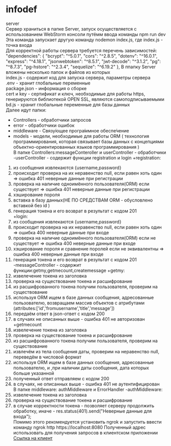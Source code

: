 # infodef <br/>
 server <br/>
Сервер храниться в папке Server, запуск осуществляется с использованием WebStorm консоли путёмм ввода команды npm run dev <br/>
Эта команда запускает другую команду nodemon index.js, где index.js - точка входа <br/>
Для корректной работы сервера требуется перечень зависимостей: <br/>
"dependencies": {
    "bcrypt": "^5.0.1",
    "cors": "^2.8.5",
    "dotenv": "^16.0.1",
    "express": "^4.18.1",
    "jsonwebtoken": "^8.5.1",
    "jwt-decode": "^3.1.2",
    "pg": "^8.7.3",
    "pg-hstore": "^2.3.4",
    "sequelize": "^6.19.2"
  },
В ппапку Server вложены несколько папок и файлов из которых <br/>
index.js - содержит код для запуска сервера, параметры сервера<br/>
.env - хранит глобальные переменные<br/>
package.json - информация о сборке<br/>
cert и key - сертификат и ключ, необходимые для работы https, генерируются библиотекой OPEN SSL, являются самоподписываемыми<br/>
bd.js - хранит глобальные переменные для базы данных<br/>
Далее идут папки:
- Controllers - обработчики запросов
- error - обработчики ошибок
- middleware - Связу́ющее програ́ммное обеспе́чение 
- models - модели, необходимые для работы ORM ( технология программирования, которая связывает базы данных с концепциями объектно-ориентированных языков программирования  )<br/>
В папке Controllers:messageConteroller и userController - обработчики
-userController - содержит функции registration и login
+registration:
1. из сообщения извлекаются {username,password}
2. происходит проверка на их неравенство null, если равен хоть один => ошибка 401 неверные данные при регистрации
3. проверка на наличие одноимённого пользователя(ORM) если существует => ошибка 401 неверные данные при регистрации
4. хэширование пороля
5. вставка в базу данных(НЕ ПО СРЕДСТВАМ ORM - обусловлено вставкой без id )
6. генерация токена и его возврат в результат с кодом 201<br/>
+login:
1. из сообщения извлекаются {username,password}
2. происходит проверка на их неравенство null, если равен хоть один => ошибка 400 неверные данные при входе
3. проверка на наличие одноимённого пользователя(ORM) если не существует => ошибка 400 неверные данные при входе
4. хэширование пороля и сравнение поролей если не эквивалентны => ошибка 400 неверные данные при входе
5. генерация токена и его возврат в результат с кодом 201<br/>
-messageController - содержит функции:getmy,getmecount,createmessage
+getmy:
1. извелечение токена из заголовка
2. проверка на существование токена и расшифрование
3. из расшифрованного токена получим пользователя, проверим на существование
4. используя ORM ищем в базе данных сообщения, адресованные пользователю, возвращаем массив объектов с атрибутами (attributes:['id','fromusername','title','message'])
5. передаём ответ в json-ответ с кодом 200
6. в случаях не описанных выше - ошибка 401 не авторизован<br/>
+getmecount
1. извелечение токена из заголовка
2. проверка на существование токена и расшифрование
3. из расшифрованного токена получим пользователя, проверим на существование
4. извлечём из тела сообщения даты, проверим на неравенство null, переведём в числовой формат
5.  используя ORM ищем в базе данных сообщения, адресованные пользователю, и ,при наличии даты сообщения, дата которых больше указанной
6. полученный ответ отправляем c кодом 200
7. в случаях, не описанных выше - ошибка 401 не аутентифицирован<br/>
В папке middleware: authMiddleware и ErrorHandler
-authMiddleware:
1. извелечение токена из заголовка
2. проверка на существование токена и расшифрование
3. в случае корректности токена - позволяет серверу продолжить обработку, иначе - res.status(401).send("Неверные данные для входа");<br/>
Помимо этого рекомендуется установить ngrok и запустить 
ввести команду ngrok http https://localhost:8080
Полученный адрес использовать для получения запросов в клиентском приложении
[Ссылка на клиент](https://github.com/OS01GLADOS/Secure_messenger_flutter)